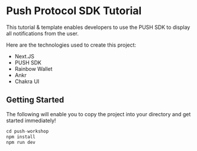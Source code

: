 
# Push Protocol SDK Tutorial

This tutorial & template enables developers to use the PUSH SDK to display all notifications from the user.


Here are the technologies used to create this project: 
- Next.JS 
- PUSH SDK
- Rainbow Wallet
- Ankr 
- Chakra UI

## Getting Started

The following will enable you to copy the project into your directory and get started immediately! 

```typescript
cd push-workshop
npm install
npm run dev
```
